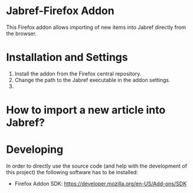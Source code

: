 Jabref-Firefox Addon
====================

This Firefox addon allows importing of new items into Jabref directly from the browser.

Installation and Settings
=========================

1. Install the addon from the Firefox central repository.
2. Change the path to the Jabref executable in the addon settings.
3. 

How to import a new article into Jabref?
========================================




Developing
==========

In order to directly use the source code (and help with the development of this project) the following software has to be installed:

 - Firefox Addon SDK: https://developer.mozilla.org/en-US/Add-ons/SDK
